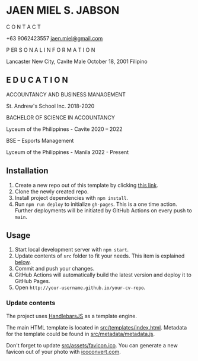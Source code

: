 # JAEN MIEL S. JABSON


C O N T A C T

+63 9062423557
jaen.miel@gmail.com

P ER S O N A L
I N F O R M A T I O N

Lancaster New City, Cavite
Male
October 18, 2001
Filipino


## E D U C A T I O N

ACCOUNTANCY AND
BUSINESS MANAGEMENT

St. Andrew's School Inc.
2018-2020

BACHELOR OF SCIENCE IN
ACCOUNTANCY

Lyceum of the Philippines - Cavite
2020 – 2022

 BSE – Esports Management
 
Lyceum of the Philippines - Manila
 2022 - Present


## Installation

1. Create a new repo out of this template by clicking [this link](https://github.com/sneas/cv-template/generate).
1. Clone the newly created repo.
1. Install project dependencies with `npm install`.
1. Run `npm run deploy` to initialize `gh-pages`. This is a one time action. Further deployments will be initiated by GitHub Actions on every push to `main`.

## Usage

1. Start local development server with `npm start`.
1. Update contents of `src` folder to fit your needs. This item is explained [below](#update-contents).
1. Commit and push your changes.
1. GitHub Actions will automatically build the latest version and deploy it to GitHub Pages.
1. Open `http://your-username.github.io/your-cv-repo`.

### Update contents

The project uses [HandlebarsJS](https://github.com/wycats/handlebars.js/) as a template engine.

The main HTML template is located in [src/templates/index.html](src/templates/index.html). Metadata for the template could be found in [src/metadata/metadata.js](src/metadata/metadata.js).

Don't forget to update [src/assets/favicon.ico](src/assets/favicon.ico). You can generate a new favicon out of your photo with [icoconvert.com](http://icoconvert.com/).
